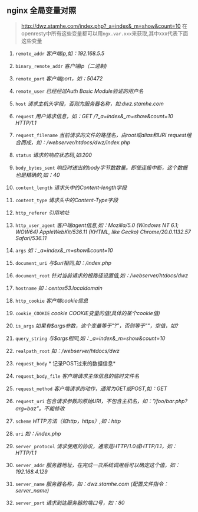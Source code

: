 ## nginx 全局变量对照

> http://dwz.stamhe.com/index.php?_a=index&_m=show&count=10
> 在openresty中所有这些变量都可以用`ngx.var.xxx`来获取,其中xxx代表下面这些变量

1. `remote_addr` *客户端ip,如：192.168.5.5* 

1. `binary_remote_addr` *客户端ip（二进制)* 

1. `remote_port` *客户端port，如：50472* 

1. `remote_user` *已经经过Auth Basic Module验证的用户名* 

1. `host` *请求主机头字段，否则为服务器名称，如:dwz.stamhe.com* 

1. `request` *用户请求信息，如：GET /?_a=index&_m=show&count=10 HTTP/1.1* 

1. `request_filename` *当前请求的文件的路径名，由root或alias和URI request组合而成，如：/webserver/htdocs/dwz/index.php* 

1. `status` *请求的响应状态码,如:200* 

1. `body_bytes_sent` *响应时送出的body字节数数量。即使连接中断，这个数据也是精确的,如：40* 

1. `content_length` *请求头中的Content-length字段* 

1. `content_type` *请求头中的Content-Type字段* 

1. `http_referer` *引用地址* 

1. `http_user_agent` *客户端agent信息,如：Mozilla/5.0 (Windows NT 6.1; WOW64) AppleWebKit/536.11 (KHTML, like Gecko) Chrome/20.0.1132.57 Safari/536.11* 

1. `args` *如：_a=index&_m=show&count=10* 

1. `document_uri` *与$uri相同,如：/index.php* 

1. `document_root` *针对当前请求的根路径设置值,如：/webserver/htdocs/dwz* 

1. `hostname` *如：centos53.localdomain* 

1. `http_cookie` *客户端cookie信息* 

1. `cookie_COOKIE` *cookie COOKIE变量的值(具体的某个cookie值)* 

1. `is_args` *如果有$args参数，这个变量等于”?”，否则等于”"，空值，如?* 

1. `query_string` *与$args相同,如：_a=index&_m=show&count=10* 

1. `realpath_root` *如：/webserver/htdocs/dwz* 

1. `request_body` * 记录POST过来的数据信息* 

1. `request_body_file` *客户端请求主体信息的临时文件名* 

1. `request_method` *客户端请求的动作，通常为GET或POST,如：GET* 

1. `request_uri` *包含请求参数的原始URI，不包含主机名，如：”/foo/bar.php?arg=baz”。不能修改* 

1. `scheme` *HTTP方法（如http，https）,如：http* 

1. `uri` *如：/index.php* 

1. `server_protocol` *请求使用的协议，通常是HTTP/1.0或HTTP/1.1，如：HTTP/1.1* 

1. `server_addr` *服务器地址，在完成一次系统调用后可以确定这个值，如：192.168.4.129* 

1. `server_name` *服务器名称，如：dwz.stamhe.com (配置文件指令：server_name)* 

1. `server_port` *请求到达服务器的端口号，如：80* 
